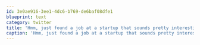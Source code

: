 ```yaml
---
id: 3e0ae916-3ee1-4dc6-b769-de6baf08dfe1
blueprint: text
category: twitter
title: 'Hmm, just found a job at a startup that sounds pretty interesting.. hmmmhmmmm'
caption: 'Hmm, just found a job at a startup that sounds pretty interesting.. hmmmhmmmm'
---
```

